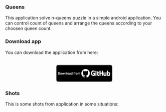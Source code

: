 ### Queens
This application solve n-queens puzzle in a simple android application. You can control count of queens and arrange the queens according to your choosen queen count.

### Download app
You can download the application from here:
<br>&nbsp;<br>
<p align="center">
    <a href="https://github.com/rezarasuolzadeh/queens/releases/download/1.2.0/queens.1.2.0.apk">
        <img alt="Github" src="/shots/github.png" width="180" height="55">
    </a>
</p>

### Shots
This is some shots from application in some situations:
